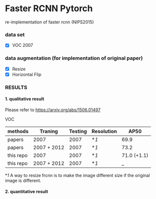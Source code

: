 # Faster RCNN Pytorch 

re-implementation of faster rcnn (NIPS2015)

### data set
- [x] VOC 2007 

### data augmentation (for implementation of original paper)
- [x] Resize
- [x] Horizontal Flip

### RESULTS

#### 1. qualitative result

Please refer to https://arxiv.org/abs/1506.01497

VOC

|methods     |  Traning   |   Testing  | Resolution |   AP50          |
|------------|------------|------------|------------| --------------- |
|papers      |2007        |  2007      | **1*       |   69.9          |
|papers      |2007 + 2012 |  2007      | **1*       |   73.2          |
|this repo   |2007        |  2007      | **1*       |   71.0 (+1.1)   |
|this repo   |2007 + 2012 |  2007      | **1*       |      _    |

**1* A way to resize frcnn is to make the image different size if the original image is different.

#### 2. quantitative result

